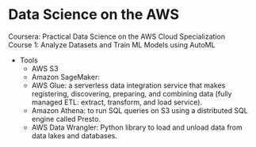 # Data Science on the AWS
Coursera: Practical Data Science on the AWS Cloud Specialization  
Course 1: Analyze Datasets and Train ML Models using AutoML  
- Tools  
  - AWS S3  
  - Amazon SageMaker:  
  - AWS Glue: a serverless data integration service that makes registering, discovering, preparing, and combining data (fully managed ETL: extract, transform, and load service).   
  - Amazon Athena: to run SQL queries on S3 using a distributed SQL engine called Presto.  
  - AWS Data Wrangler: Python library to load and unload data from data lakes and databases.  


  
  
